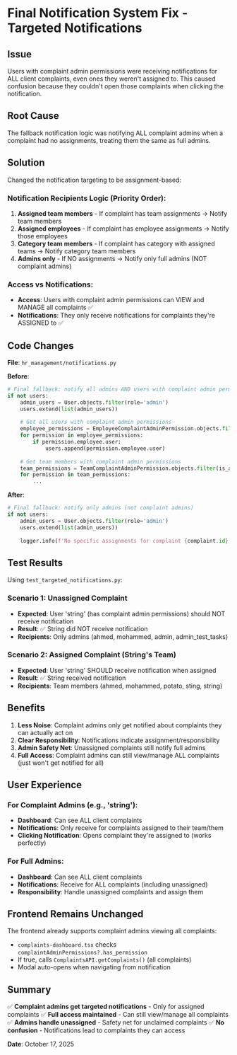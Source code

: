 # Final Notification System Fix - Targeted Notifications

## Issue
Users with complaint admin permissions were receiving notifications for ALL client complaints, even ones they weren't assigned to. This caused confusion because they couldn't open those complaints when clicking the notification.

## Root Cause
The fallback notification logic was notifying ALL complaint admins when a complaint had no assignments, treating them the same as full admins.

## Solution
Changed the notification targeting to be assignment-based:

### Notification Recipients Logic (Priority Order):
1. **Assigned team members** - If complaint has team assignments → Notify team members
2. **Assigned employees** - If complaint has employee assignments → Notify those employees  
3. **Category team members** - If complaint has category with assigned teams → Notify category team members
4. **Admins only** - If NO assignments → Notify only full admins (NOT complaint admins)

### Access vs Notifications:
- **Access**: Users with complaint admin permissions can VIEW and MANAGE all complaints ✅
- **Notifications**: They only receive notifications for complaints they're ASSIGNED to ✅

## Code Changes

**File**: `hr_management/notifications.py`

**Before**:
```python
# Final fallback: notify all admins AND users with complaint admin permissions
if not users:
    admin_users = User.objects.filter(role='admin')
    users.extend(list(admin_users))
    
    # Get all users with complaint admin permissions
    employee_permissions = EmployeeComplaintAdminPermission.objects.filter(is_active=True)
    for permission in employee_permissions:
        if permission.employee.user:
            users.append(permission.employee.user)
    
    # Get team members with complaint admin permissions
    team_permissions = TeamComplaintAdminPermission.objects.filter(is_active=True)
    for permission in team_permissions:
        ...
```

**After**:
```python
# Final fallback: notify only admins (not complaint admins)
if not users:
    admin_users = User.objects.filter(role='admin')
    users.extend(list(admin_users))
    
    logger.info(f'No specific assignments for complaint {complaint.id}, notifying {admin_users.count()} admins only')
```

## Test Results

Using `test_targeted_notifications.py`:

### Scenario 1: Unassigned Complaint
- **Expected**: User 'string' (has complaint admin permissions) should NOT receive notification
- **Result**: ✅ String did NOT receive notification
- **Recipients**: Only admins (ahmed, mohammed, admin, admin_test_tasks)

### Scenario 2: Assigned Complaint (String's Team)
- **Expected**: User 'string' SHOULD receive notification when assigned
- **Result**: ✅ String received notification  
- **Recipients**: Team members (ahmed, mohammed, potato, sting, string)

## Benefits

1. **Less Noise**: Complaint admins only get notified about complaints they can actually act on
2. **Clear Responsibility**: Notifications indicate assignment/responsibility
3. **Admin Safety Net**: Unassigned complaints still notify full admins
4. **Full Access**: Complaint admins can still view/manage ALL complaints (just won't get notified for all)

## User Experience

### For Complaint Admins (e.g., 'string'):
- **Dashboard**: Can see ALL client complaints
- **Notifications**: Only receive for complaints assigned to their team/them
- **Clicking Notification**: Opens complaint they're assigned to (works perfectly)

### For Full Admins:
- **Dashboard**: Can see ALL client complaints  
- **Notifications**: Receive for ALL complaints (including unassigned)
- **Responsibility**: Handle unassigned complaints and assign them

## Frontend Remains Unchanged

The frontend already supports complaint admins viewing all complaints:
- `complaints-dashboard.tsx` checks `complaintAdminPermissions?.has_permission`
- If true, calls `ComplaintsAPI.getComplaints()` (all complaints)
- Modal auto-opens when navigating from notification

## Summary

✅ **Complaint admins get targeted notifications** - Only for assigned complaints
✅ **Full access maintained** - Can still view/manage all complaints  
✅ **Admins handle unassigned** - Safety net for unclaimed complaints
✅ **No confusion** - Notifications lead to complaints they can access

**Date**: October 17, 2025
